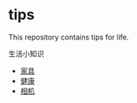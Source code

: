 # tips
This repository contains tips for life.

生活小知识

* [家具](furniture/README.md)
* [健康](health/README.md)
* [相机](camera/README.md)
